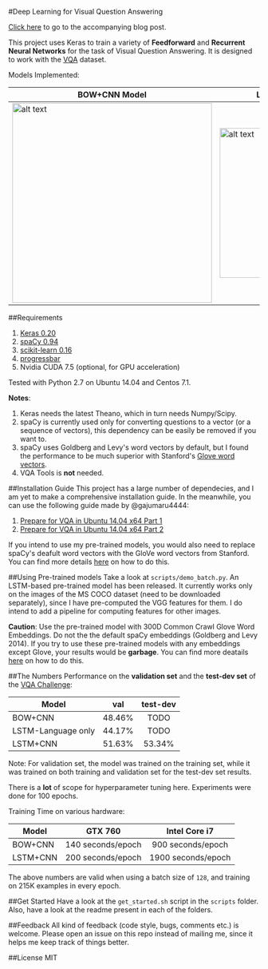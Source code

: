 #Deep Learning for Visual Question Answering

[Click here](https://avisingh599.github.io/deeplearning/visual-qa/) to go to the accompanying blog post. 

This project uses Keras to train a variety of **Feedforward** and **Recurrent Neural Networks** for the task of Visual Question Answering. It is designed to work with the [VQA](http://visualqa.org) dataset. 

Models Implemented:

|BOW+CNN Model  |  LSTM + CNN Model |
|--------------------------------------|-------------------------| 
| <img src="https://raw.githubusercontent.com/avisingh599/homepage/master/images/vqa/model_1.jpg" alt="alt text" width="400" height=""> | <img src="https://raw.githubusercontent.com/avisingh599/homepage/master/images/vqa/lstm_encoder.jpg" alt="alt text" width="300" height="whatever"> |


##Requirements
1. [Keras 0.20](http://keras.io/)
2. [spaCy 0.94](http://spacy.io/)
3. [scikit-learn 0.16](http://scikit-learn.org/)
4. [progressbar](https://pypi.python.org/pypi/progressbar)
5. Nvidia CUDA 7.5 (optional, for GPU acceleration)

Tested with Python 2.7 on Ubuntu 14.04 and Centos 7.1.

**Notes**:

1. Keras needs the latest Theano, which in turn needs Numpy/Scipy. 
2. spaCy is currently used only for converting questions to a vector (or a sequence of vectors), this dependency can be easily be removed if you want to.
3. spaCy uses Goldberg and Levy's word vectors by default, but I found the performance to be much superior with Stanford's [Glove word vectors](http://nlp.stanford.edu/projects/glove/).
4. VQA Tools is **not** needed. 

##Installation Guide
This project has a large number of dependecies, and I am yet to make a comprehensive installation guide. In the meanwhile, you can use the following guide made by @gajumaru4444:

1. [Prepare for VQA in Ubuntu 14.04 x64 Part 1](https://gajumaru4444.github.io/2015/11/10/Visual-Question-Answering-2.html)
2. [Prepare for VQA in Ubuntu 14.04 x64 Part 2](https://gajumaru4444.github.io/2015/11/18/Visual-Question-Answering-3.html)

If you intend to use my pre-trained models, you would also need to replace spaCy's deafult word vectors with the GloVe word vectors from Stanford. You can find more details [here](http://spacy.io/tutorials/load-new-word-vectors/) on how to do this.

##Using Pre-trained models
Take a look at `scripts/demo_batch.py`. An LSTM-based pre-trained model has been released. It currently works only on the images of the MS COCO dataset (need to be downloaded separately), since I have pre-computed the VGG features for them. I do intend to add a pipeline for computing features for other images.

**Caution**: Use the pre-trained model with 300D Common Crawl Glove Word Embeddings. Do not the the default spaCy embeddings (Goldberg and Levy 2014). If you try to use these pre-trained models with any embeddings except Glove, your results would be **garbage**. You can find more deatails [here](http://spacy.io/tutorials/load-new-word-vectors/) on how to do this. 

##The Numbers
Performance on the **validation set** and the **test-dev set** of the [VQA Challenge](http://visualqa.org/challenge.html):

| Model     		   | val           | test-dev      |
| ---------------------|:-------------:|:-------------:|
| BOW+CNN              | 48.46%		   | TODO		   |
| LSTM-Language only   | 44.17%        | TODO          |
| LSTM+CNN             | 51.63%        | 53.34%        |

Note: For validation set, the model was trained on the training set, while it was trained on both training and validation set for the test-dev set results.

There is a **lot** of scope for hyperparameter tuning here. Experiments were done for 100 epochs. 

Training Time on various hardware:

| Model     		   | GTX 760             |  Intel Core i7      |
| ---------------------|:-------------------:|:-------------------:|
| BOW+CNN              | 140 seconds/epoch   | 900 seconds/epoch   |
| LSTM+CNN             | 200 seconds/epoch   | 1900 seconds/epoch  |

The above numbers are valid when using a batch size of `128`, and training on 215K examples in every epoch.

##Get Started
Have a look at the `get_started.sh` script in the `scripts` folder. Also, have a look at the readme present in each of the folders.

##Feedback
All kind of feedback (code style, bugs, comments etc.) is welcome. Please open an issue on this repo instead of mailing me, since it helps me keep track of things better.

##License
MIT
